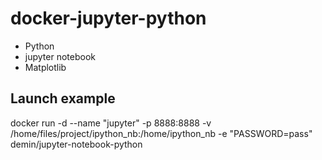 # docker-jupyter-python
* Python
* jupyter notebook
* Matplotlib

## Launch example
docker run -d --name "jupyter" -p 8888:8888 -v /home/files/project/ipython_nb:/home/ipython_nb -e "PASSWORD=pass" demin/jupyter-notebook-python
